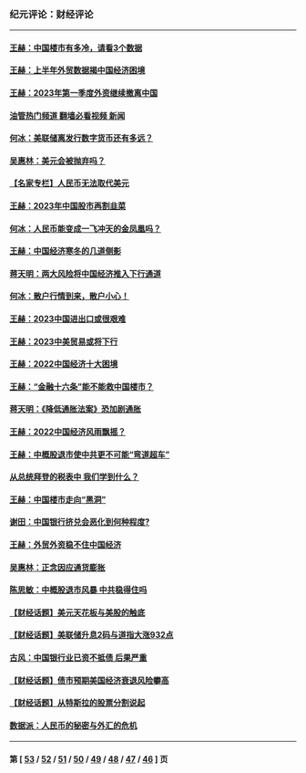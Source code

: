 ### 纪元评论：财经评论
---
#### [王赫：中国楼市有多冷，请看3个数据](../../pages/nsc1026/n14046129.md?08250330) 
#### [王赫：上半年外贸数据揭中国经济困境](../../pages/nsc1026/n14034198.md?08250330) 
#### [王赫：2023年第一季度外资继续撤离中国](../../pages/nsc1026/n13988870.md?08250330) 
#### [油管热门频道 翻墙必看视频 新闻](ok?08250330)
#### [何冰：美联储离发行数字货币还有多远？](../../pages/nsc1026/n13986109.md?08250330) 
#### [吴惠林：美元会被抛弃吗？](../../pages/nsc1026/n13984087.md?08250330) 
#### [【名家专栏】人民币无法取代美元](../../pages/nsc1026/n13974270.md?08250330) 
#### [王赫：2023年中国股市再割韭菜](../../pages/nsc1026/n13965334.md?08250330) 
#### [何冰：人民币能变成一飞冲天的金凤凰吗？](../../pages/nsc1026/n13964999.md?08250330) 
#### [王赫：中国经济寒冬的几道侧影](../../pages/nsc1026/n13932953.md?08250330) 
#### [蒋天明：两大风险将中国经济推入下行通道](../../pages/nsc1026/n13929820.md?08250330) 
#### [何冰：散户行情到来，散户小心！](../../pages/nsc1026/n13928308.md?08250330) 
#### [王赫：2023中国进出口或很艰难](../../pages/nsc1026/n13911515.md?08250330) 
#### [王赫：2023中美贸易或将下行](../../pages/nsc1026/n13899005.md?08250330) 
#### [王赫：2022中国经济十大困境](../../pages/nsc1026/n13883766.md?08250330) 
#### [王赫：“金融十六条”能不能救中国楼市？](../../pages/nsc1026/n13868431.md?08250330) 
#### [蒋天明：《降低通胀法案》恐加剧通胀](../../pages/nsc1026/n13806996.md?08250330) 
#### [王赫：2022中国经济风雨飘摇？](../../pages/nsc1026/n13803207.md?08250330) 
#### [王赫：中概股退市使中共更不可能“弯道超车”](../../pages/nsc1026/n13802858.md?08250330) 
#### [从总统拜登的税表中 我们学到什么？](../../pages/nsc1026/n13773081.md?08250330) 
#### [王赫：中国楼市走向“黑洞”](../../pages/nsc1026/n13770647.md?08250330) 
#### [谢田：中国银行挤兑会恶化到何种程度?](../../pages/nsc1026/n13766965.md?08250330) 
#### [王赫：外贸外资稳不住中国经济](../../pages/nsc1026/n13753933.md?08250330) 
#### [吴惠林：正念因应通货膨胀](../../pages/nsc1026/n13750350.md?08250330) 
#### [陈思敏：中概股退市风暴 中共稳得住吗](../../pages/nsc1026/n13738978.md?08250330) 
#### [【财经话题】美元天花板与美股的触底](../../pages/nsc1026/n13736495.md?08250330) 
#### [【财经话题】美联储升息2码与道指大涨932点](../../pages/nsc1026/n13727377.md?08250330) 
#### [古风：中国银行业已资不抵债 后果严重](../../pages/nsc1026/n13726111.md?08250330) 
#### [【财经话题】债市预期美国经济衰退风险攀高](../../pages/nsc1026/n13698043.md?08250330) 
#### [【财经话题】从特斯拉的股票分割说起](../../pages/nsc1026/n13679733.md?08250330) 
#### [数据派：人民币的秘密与外汇的危机](../../pages/nsc1026/n13667092.md?08250330) 

---
#### 第 [ [53](./53.md?08250330) / [52](./52.md?08250330) / [51](./51.md?08250330) / [50](./50.md?08250330) / [49](./49.md?08250330) / [48](./48.md?08250330) / [47](./47.md?08250330) / [46](./46.md?08250330) ] 页

